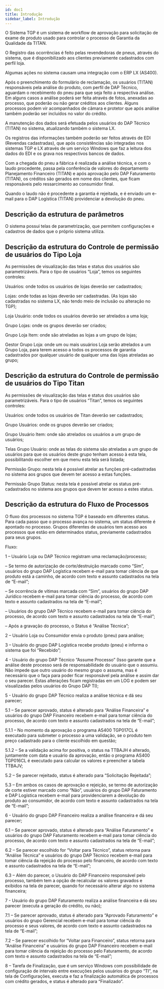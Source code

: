 ```yaml
---
id: doc1
title: Introdução
sidebar_label: Introdução
---
```


O Sistema TGP é um sistema de workflow de aprovação para solicitação de exame de produto usado para controlar o processo de Garantia da Qualidade da TITAN.

O Registro das ocorrências é feito pelas revendedoras de pneus, através do sistema, que é disponibilizado aos clientes previamente cadastrados com perfil loja.

Algumas ações no sistema causam uma integração com o ERP LX (AS400). 

Após o preenchimento do formulário de reclamação, os usuários (TITAN) responsáveis pela análise do produto, com perfil de DAP Técnico, aguardam o recebimento do pneu para que seja feito a respectiva análise. Em alguns casos a análise poderá ser feita através de fotos, anexadas ao processo, que poderão ou não gerar créditos aos clientes. Alguns processos podem vir acompanhados de câmara e protetor que após análise também poderão ser incluídos no valor do crédito. 

A manutenção dos dados será efetuada pelos usuários do DAP Técnico (TITAN) no sistema, atualizando também o sistema LX. 

Os registros das informações também poderão ser feitos através de EDI (Revendas cadastradas), que após consistências são integradas nos sistemas TGP e LX através de um serviço Windows que faz a leitura dos dados do EDI e os grava nos respectivos bancos de dados. 

Com a chegada do pneu a fábrica é realizada a análise técnica, e com o laudo procedente, passa pela conferência de valores do departamento Planejamento Financeiro (TITAN) e após aprovação pelo DAP Faturamento (TITAN), os créditos são gerados em nome dos clientes, que ficam responsáveis pelo ressarcimento ao consumidor final. 

Quando o laudo não é procedente a garantia é rejeitada, e é enviado um e-mail para o DAP Logística (TITAN) providenciar a devolução do pneu. 

## Descrição da estrutura de parâmetros

O sistema possui telas de parametrização, que permitem configurações e cadastros de dados que o próprio sistema utiliza. 

## Descrição da estrutura do Controle de permissão de usuários do Tipo Loja 

As permissões de visualização das telas e status dos usuários são parametrizáveis. Para o tipo de usuários “Loja”, temos os seguintes controles: 

Usuários: onde todos os usuários de lojas deverão ser cadastrados; 

Lojas: onde todas as lojas deverão ser cadastradas. (As lojas são cadastradas no sistema LX, não tendo meio de inclusão ou alteração no TGP); 

Loja Usuário: onde todos os usuários deverão ser atrelados a uma loja; 

Grupo Lojas: onde os grupos deverão ser criados; 

Grupo Loja Item: onde são atreladas as lojas a um grupo de lojas; 

Gestor Grupo Loja: onde um ou mais usuários Loja serão atrelados a um Grupo Loja, para terem acesso a todos os processos de garantia cadastrados por qualquer usuário de qualquer uma das lojas atreladas ao grupo; 

## Descrição da estrutura do Controle de permissão de usuários do Tipo Titan 

As permissões de visualização das telas e status dos usuários são parametrizáveis. Para o tipo de usuários “Titan”, temos os seguintes controles: 

Usuários: onde todos os usuários de Titan deverão ser cadastrados; 

Grupo Usuários: onde os grupos deverão ser criados; 

Grupo Usuário Item: onde são atrelados os usuários a um grupo de usuários; 

Telas Grupo Usuário: onde as telas do sistema são atreladas a um grupo de usuários para que os usuários deste grupo tenham acesso à esta tela, possibilitando escolher em que menu esta tela será listada; 

Permissão Grupo: nesta tela é possível atrelar as funções pré-cadastradas no sistema aos grupos que devem ter acesso a estas funções. 

Permissão Grupo Status: nesta tela é possível atrelar os status pré-cadastrados no sistema aos grupos que devem ter acesso a estes status. 

## Descrição da estrutura do Fluxo de Processos 

O fluxo dos processos no sistema TGP é baseado em diferentes status. Para cada passo que o processo avança no sistema, um status diferente é apontado no processo. Grupos diferentes de usuários tem acesso aos processos que estão em determinados status, previamente cadastrados para seus grupos. 

Fluxo: 

1 – Usuário Loja ou DAP Técnico registram uma reclamação/processo; 

– Se termo de autorização de corte/destruição marcado como “Sim”, usuários do grupo DAP Logística recebem e-mail para tomar ciência de que produto está a caminho, de acordo com texto e assunto cadastrados na tela de “E-mail”; 

– Se ocorrência de vítimas marcada com “Sim”, usuários do grupo DAP Jurídico recebem e-mail para tomar ciência do processo, de acordo com texto e assunto cadastrados na tela de “E-mail”; 

– Usuários do grupo DAP Técnico recebem e-mail para tomar ciência do processo, de acordo com texto e assunto cadastrados na tela de “E-mail”; 

– Após a gravação do processo, o Status é “Análise Técnica”; 

2 – Usuário Loja ou Consumidor envia o produto (pneu) para análise; 

3 – Usuário do grupo DAP Logística recebe produto (pneu) e informa o sistema que foi “Recebido”; 

4 - Usuário do grupo DAP Técnico “Assume Processo” (Isso garante que a análise deste processo será de responsabilidade do usuário que o assumiu. Não impede que outro usuário do mesmo grupo o assuma, mas é necessário que o faça para poder ficar responsável pela análise e assim dar o seu parecer. Estas alterações ficam registradas em um LOG e podem ser visualizadas pelos usuários do Grupo DAP TI); 

5 - Usuário do grupo DAP Técnico realiza a análise técnica e dá seu parecer; 

5.1 – Se parecer aprovado, status é alterado para “Análise Financeira” e usuários do grupo DAP Financeiro recebem e-mail para tomar ciência do processo, de acordo com texto e assunto cadastrados na tela de “E-mail”; 

5.1.1 – No momento da aprovação o programa AS400 TGP017CL é executado para submeter o processo a uma validação, se o produto tem preço cadastrado para o cliente escolhido em questão; 

5.1.2 – Se a validação acima for positiva, o status na TTBAJH é alterado, juntamente com data e usuário da aprovação, então o programa AS400 TGP016CL é executado para calcular os valores e preencher a tabela TTBAJV; 

5.2 – Se parecer rejeitado, status é alterado para “Solicitação Rejeitada”; 

5.3 – Em ambos os casos de aprovação e rejeição, se termo de autorização de corte estiver marcado como “Não”, usuários do grupo DAP Faturamento e DAP Logística recebem e-mail para providenciarem a devolução do produto ao consumidor, de acordo com texto e assunto cadastrados na tela de “E-mail”; 

6 - Usuário do grupo DAP Financeiro realiza a análise financeira e dá seu parecer; 

6.1 – Se parecer aprovado, status é alterado para “Análise Faturamento” e usuários do grupo DAP Faturamento recebem e-mail para tomar ciência do processo, de acordo com texto e assunto cadastrados na tela de “E-mail”; 

6.2 – Se parecer escolhido for “Voltar para Técnico”, status retorna para “Análise Técnica” e usuários do grupo DAP Técnico recebem e-mail para tomar ciência da rejeição do processo pelo financeiro, de acordo com texto e assunto cadastrados na tela de “E-mail”; 

 

6.3 – Além do parecer, o Usuário do DAP Financeiro responsável pelo processo, também tem a opção de recalcular os valores gravados e exibidos na tela de parecer, quando for necessário alterar algo no sistema financeira; 

 

7 - Usuário do grupo DAP Faturamento realiza a análise financeira e dá seu parecer (executa a geração do crédito, ou não); 

7.1 – Se parecer aprovado, status é alterado para “Aprovado Faturamento” e usuários do grupo Gerencial recebem e-mail para tomar ciência do processo e seus valores, de acordo com texto e assunto cadastrados na tela de “E-mail”; 

7.2 – Se parecer escolhido for “Voltar para Financeiro”, status retorna para “Análise Financeira” e usuários do grupo DAP Financeiro recebem e-mail para tomar ciência da rejeição do processo pelo Faturamento, de acordo com texto e assunto cadastrados na tela de “E-mail”; 

8 – Tarefa de Finalização, que é um serviço Windows com possibilidade de configuração de intervalo entre execuções pelos usuários do grupo “TI”, na tela de Configurações, executa e faz a finalização automática de processos com crédito gerados, e status é alterado para “Finalizado”.